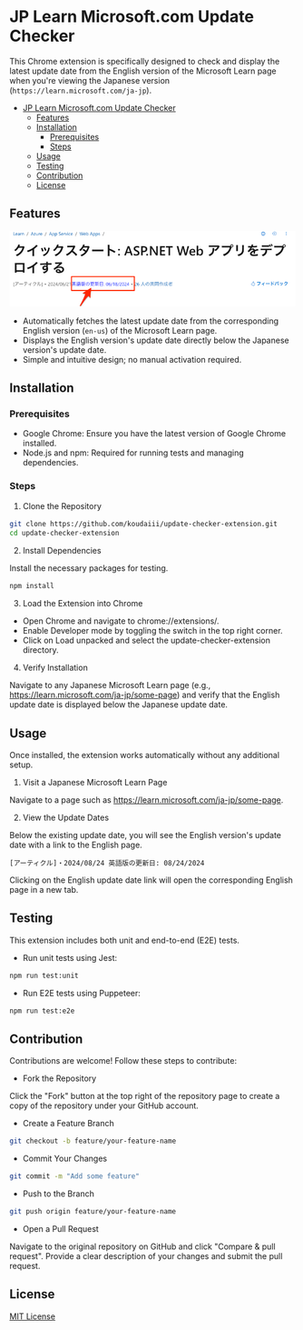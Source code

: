 # JP Learn Microsoft\.com Update Checker

This Chrome extension is specifically designed to check and display the latest update date from the English version of the Microsoft Learn page when you're viewing the Japanese version (`https://learn.microsoft.com/ja-jp`).

<!-- @import "[TOC]" {cmd="toc" depthFrom=1 depthTo=6 orderedList=false} -->

<!-- code_chunk_output -->

- [JP Learn Microsoft\.com Update Checker](#jp-learn-microsoftcom-update-checker)
  - [Features](#features)
  - [Installation](#installation)
    - [Prerequisites](#prerequisites)
    - [Steps](#steps)
  - [Usage](#usage)
  - [Testing](#testing)
  - [Contribution](#contribution)
  - [License](#license)

<!-- /code_chunk_output -->

## Features

![](img/demo.png)

- Automatically fetches the latest update date from the corresponding English version (`en-us`) of the Microsoft Learn page.
- Displays the English version's update date directly below the Japanese version's update date.
- Simple and intuitive design; no manual activation required.

## Installation

### Prerequisites

- Google Chrome: Ensure you have the latest version of Google Chrome installed.
- Node.js and npm: Required for running tests and managing dependencies.

### Steps

1. Clone the Repository

```bash
git clone https://github.com/koudaiii/update-checker-extension.git
cd update-checker-extension
```

2. Install Dependencies

Install the necessary packages for testing.

```bash
npm install
```

3. Load the Extension into Chrome

- Open Chrome and navigate to chrome://extensions/.
- Enable Developer mode by toggling the switch in the top right corner.
- Click on Load unpacked and select the update-checker-extension directory.

4. Verify Installation

Navigate to any Japanese Microsoft Learn page (e.g., https://learn.microsoft.com/ja-jp/some-page) and verify that the English update date is displayed below the Japanese update date.

## Usage

Once installed, the extension works automatically without any additional setup.

1. Visit a Japanese Microsoft Learn Page

Navigate to a page such as https://learn.microsoft.com/ja-jp/some-page.

2. View the Update Dates

Below the existing update date, you will see the English version's update date with a link to the English page.

```
[アーティクル]・2024/08/24 英語版の更新日: 08/24/2024
```

Clicking on the English update date link will open the corresponding English page in a new tab.


## Testing

This extension includes both unit and end-to-end (E2E) tests.

- Run unit tests using Jest:

```bash
npm run test:unit
```

- Run E2E tests using Puppeteer:

```bash
npm run test:e2e
```

## Contribution

Contributions are welcome! Follow these steps to contribute:

- Fork the Repository

Click the "Fork" button at the top right of the repository page to create a copy of the repository under your GitHub account.

- Create a Feature Branch

```bash
git checkout -b feature/your-feature-name
```

- Commit Your Changes

```bash
git commit -m "Add some feature"
```

- Push to the Branch

```bash
git push origin feature/your-feature-name
```

- Open a Pull Request

Navigate to the original repository on GitHub and click "Compare & pull request". Provide a clear description of your changes and submit the pull request.

## License
[MIT License](LICENSE)
